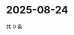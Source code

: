# 2025-08-24

共 0 条

<!-- BEGIN ZHIHUQUESTIONS -->
<!-- 最后更新时间 Sun Aug 24 2025 11:43:22 GMT+0800 (China Standard Time) -->

<!-- END ZHIHUQUESTIONS -->
